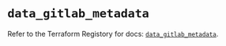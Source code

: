 # `data_gitlab_metadata`

Refer to the Terraform Registory for docs: [`data_gitlab_metadata`](https://www.terraform.io/docs/providers/gitlab/d/metadata).
